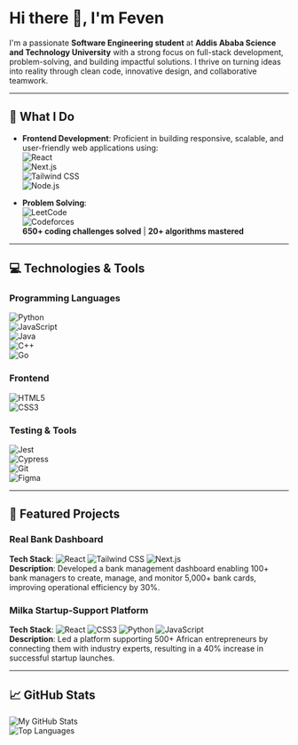 # Hi there 👋, I'm Feven

I'm a passionate **Software Engineering student** at **Addis Ababa Science and Technology University** with a strong focus on full-stack development, problem-solving, and building impactful solutions. I thrive on turning ideas into reality through clean code, innovative design, and collaborative teamwork.

---

## 🚀 What I Do

- **Frontend Development**: Proficient in building responsive, scalable, and user-friendly web applications using:  
  ![React](https://img.shields.io/badge/React-20232A?style=for-the-badge&logo=react&logoColor=61DAFB)  
  ![Next.js](https://img.shields.io/badge/Next.js-000000?style=for-the-badge&logo=nextdotjs&logoColor=white)  
  ![Tailwind CSS](https://img.shields.io/badge/Tailwind_CSS-38B2AC?style=for-the-badge&logo=tailwind-css&logoColor=white)  
  ![Node.js](https://img.shields.io/badge/Node.js-339933?style=for-the-badge&logo=node.js&logoColor=white)

- **Problem Solving**:  
  ![LeetCode](https://img.shields.io/badge/LeetCode-FFA116?style=for-the-badge&logo=leetcode&logoColor=white)  
  ![Codeforces](https://img.shields.io/badge/Codeforces-1F8ACB?style=for-the-badge&logo=codeforces&logoColor=white)  
  **650+ coding challenges solved** | **20+ algorithms mastered**

---

## 💻 Technologies & Tools

### **Programming Languages**  
![Python](https://img.shields.io/badge/Python-3776AB?style=for-the-badge&logo=python&logoColor=white)  
![JavaScript](https://img.shields.io/badge/JavaScript-F7DF1E?style=for-the-badge&logo=javascript&logoColor=black)  
![Java](https://img.shields.io/badge/Java-ED8B00?style=for-the-badge&logo=openjdk&logoColor=white)  
![C++](https://img.shields.io/badge/C++-00599C?style=for-the-badge&logo=c%2B%2B&logoColor=white)  
![Go](https://img.shields.io/badge/Go-00ADD8?style=for-the-badge&logo=go&logoColor=white)

### **Frontend**  
![HTML5](https://img.shields.io/badge/HTML5-E34F26?style=for-the-badge&logo=html5&logoColor=white)  
![CSS3](https://img.shields.io/badge/CSS3-1572B6?style=for-the-badge&logo=css3&logoColor=white)

### **Testing & Tools**  
![Jest](https://img.shields.io/badge/Jest-C21325?style=for-the-badge&logo=jest&logoColor=white)  
![Cypress](https://img.shields.io/badge/Cypress-17202C?style=for-the-badge&logo=cypress&logoColor=white)  
![Git](https://img.shields.io/badge/Git-F05032?style=for-the-badge&logo=git&logoColor=white)  
![Figma](https://img.shields.io/badge/Figma-F24E1E?style=for-the-badge&logo=figma&logoColor=white)

---

## 🌟 Featured Projects

### **Real Bank Dashboard**  
**Tech Stack**: ![React](https://img.shields.io/badge/React-20232A?style=flat&logo=react&logoColor=61DAFB) ![Tailwind CSS](https://img.shields.io/badge/Tailwind_CSS-38B2AC?style=flat&logo=tailwind-css&logoColor=white) ![Next.js](https://img.shields.io/badge/Next.js-000000?style=flat&logo=nextdotjs&logoColor=white)  
**Description**: Developed a bank management dashboard enabling 100+ bank managers to create, manage, and monitor 5,000+ bank cards, improving operational efficiency by 30%.  


### **Milka Startup-Support Platform**  
**Tech Stack**: ![React](https://img.shields.io/badge/React-20232A?style=flat&logo=react&logoColor=61DAFB) ![CSS3](https://img.shields.io/badge/CSS3-1572B6?style=flat&logo=css3&logoColor=white) ![Python](https://img.shields.io/badge/Python-3776AB?style=flat&logo=python&logoColor=white) ![JavaScript](https://img.shields.io/badge/JavaScript-F7DF1E?style=flat&logo=javascript&logoColor=black)  
**Description**: Led a platform supporting 500+ African entrepreneurs by connecting them with industry experts, resulting in a 40% increase in successful startup launches.  


---

## 📈 GitHub Stats

![My GitHub Stats](https://github-readme-stats.vercel.app/api?username=phebesfev&show_icons=true&theme=radical)  
![Top Languages](https://github-readme-stats.vercel.app/api/top-langs/?username=phebesfev&layout=compact&theme=radical)
